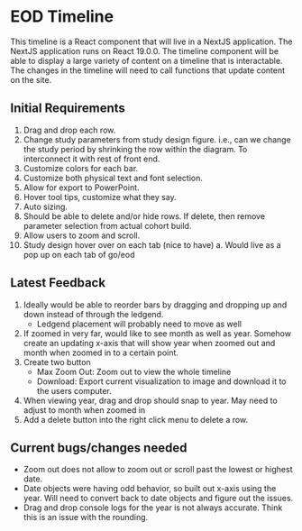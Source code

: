 # EOD Timeline

This timeline is a React component that will live in a NextJS application. The NextJS application runs on React 19.0.0. The timeline component will be able to display a large variety of content on a timeline that is interactable. The changes in the timeline will need to call functions that update content on the site.

## Initial Requirements

1. Drag and drop each row.
2. Change study parameters from study design figure.
   i.e., can we change the study period by shrinking the row within the diagram. To interconnect it with rest of front end.
3. Customize colors for each bar.
4. Customize both physical text and font selection.
5. Allow for export to PowerPoint.
6. Hover tool tips, customize what they say.
7. Auto sizing.
8. Should be able to delete and/or hide rows.
   If delete, then remove parameter selection from actual cohort build.
9. Allow users to zoom and scroll.
10. Study design hover over on each tab (nice to have)
    a. Would live as a pop up on each tab of go/eod

## Latest Feedback

1. Ideally would be able to reorder bars by dragging and dropping up and down instead of through the ledgend.
    - Ledgend placement will probably need to move as well
2. If zoomed in very far, would like to see month as well as year. Somehow create an updating x-axis that will show year when zoomed out and month when zoomed in to a certain point.
3. Create two button
    - Max Zoom Out: Zoom out to view the whole timeline
    - Download: Export current visualization to image and download it to the users computer.
4. When viewing year, drag and drop should snap to year. May need to adjust to month when zoomed in
5. Add a delete button into the right click menu to delete a row.

## Current bugs/changes needed

-   Zoom out does not allow to zoom out or scroll past the lowest or highest date.
-   Date objects were having odd behavior, so built out x-axis using the year. Will need to convert back to date objects and figure out the issues.
-   Drag and drop console logs for the year is not always accurate. Think this is an issue with the rounding.
